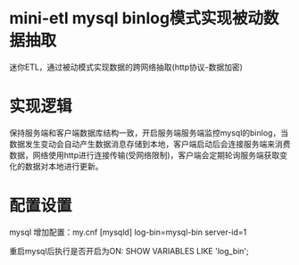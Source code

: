 # mini-etl mysql binlog模式实现被动数据抽取
迷你ETL，通过被动模式实现数据的跨网络抽取(http协议-数据加密)

# 实现逻辑
保持服务端和客户端数据库结构一致，开启服务端服务端监控mysql的binlog，当数据发生变动会自动产生数据消息存储到本地，客户端启动后会连接服务端来消费数据，网络使用http进行连接传输(受网络限制)，客户端会定期轮询服务端获取变化的数据对本地进行更新。

# 配置设置
mysql 增加配置：my.cnf
[mysqld]
log-bin=mysql-bin
server-id=1

重启mysql后执行是否开启为ON: SHOW VARIABLES LIKE 'log_bin';

